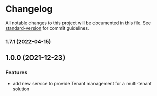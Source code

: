 # Changelog

All notable changes to this project will be documented in this file. See [standard-version](https://github.com/conventional-changelog/standard-version) for commit guidelines.

### 1.7.1 (2022-04-15)

## 1.0.0 (2021-12-23)

### Features

* add new service to provide Tenant management for a multi-tenant solution